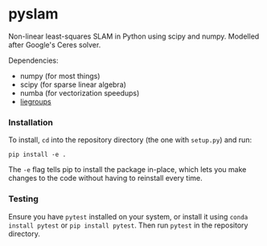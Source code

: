 # pyslam
Non-linear least-squares SLAM in Python using scipy and numpy. Modelled after Google's Ceres solver.

Dependencies:
* numpy (for most things)
* scipy (for sparse linear algebra)
* numba (for vectorization speedups)
* [liegroups](https://github.com/utiasSTARS/liegroups)

### Installation
To install, `cd` into the repository directory (the one with `setup.py`) and run:
```
pip install -e .
```
The `-e` flag tells pip to install the package in-place, which lets you make changes to the code without having to reinstall every time.

### Testing
Ensure you have `pytest` installed on your system, or install it using `conda install pytest` or `pip install pytest`. Then run `pytest` in the repository directory.
